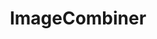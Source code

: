 ---
title: "ImageCombiner"
description: "Java服务端图片合成工具"
subDesc: "Java服务端图片合成工具"
feature1Img: ""
feature1Title: ""
feature1Desc: ""
feature2Img: ""
feature2Title: ""
feature2Desc: ""
feature3Img: ""
feature3Title: ""
feature3Desc: ""
feature4Img: ""
feature4Title: ""
feature4Desc: ""
feature5Img: ""
feature5Title: ""
feature5Desc: ""
feature6Img: ""
feature6Title: ""
feature6Desc: ""
startUp: "Start up"
link: "http://dromara.gitee.io/image-combiner"
github: "https://github.com/dromara/image-combiner"
gitee: "https://gitee.com/dromara/image-combiner"
level: "tool"
weight: 11
showIntroduce: false
showFeature: false
---